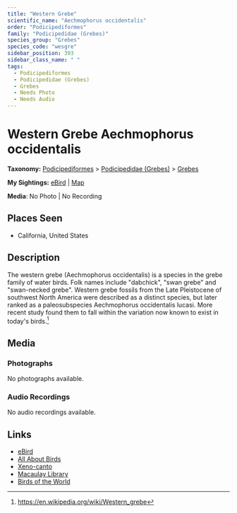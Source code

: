 ```yaml
---
title: "Western Grebe"
scientific_name: "Aechmophorus occidentalis"
order: "Podicipediformes"
family: "Podicipedidae (Grebes)"
species_group: "Grebes"
species_code: "wesgre"
sidebar_position: 393
sidebar_class_name: " "
tags: 
  - Podicipediformes
  - Podicipedidae (Grebes)
  - Grebes
  - Needs Photo
  - Needs Audio
---
```


# Western Grebe <span className='sci_name'>Aechmophorus occidentalis</span>

**Taxonomy:** [Podicipediformes](/tags/podicipediformes) > [Podicipedidae (Grebes)](/tags/podicipedidae-grebes) > [Grebes](/tags/grebes)

**My Sightings:** [eBird](https://ebird.org/lifelist?r=world&time=life&spp=wesgre) | [Map](/map?species_code=wesgre)

**Media**: No Photo | No Recording

## Places Seen

* California, United States

## Description
The western grebe (Aechmophorus occidentalis) is a species in the grebe family of water birds. Folk names include "dabchick", "swan grebe" and "swan-necked grebe".
Western grebe fossils from the Late Pleistocene of southwest North America were described as a distinct species, but later ranked as a paleosubspecies Aechmophorus occidentalis lucasi. More recent study found them to fall within the variation now known to exist in today's birds.[^1]

[^1]: https://en.wikipedia.org/wiki/Western_grebe

## Media
### Photographs
No photographs available.

### Audio Recordings
No audio recordings available.

## Links
* [eBird](https://ebird.org/species/wesgre) 
* [All About Birds](https://www.allaboutbirds.org/guide/wesgre) 
* [Xeno-canto](https://www.xeno-canto.org/species/aechmophorus-occidentalis) 
* [Macaulay Library](https://search.macaulaylibrary.org/catalog?taxonCode=wesgre&sort=rating_rank_desc)
* [Birds of the World](https://birdsoftheworld.org/bow/species/wesgre)
